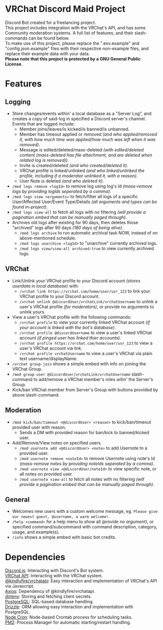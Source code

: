 # VRChat Discord Maid Project
Discord Bot created for a freelancing project. <br/>
This project includes integration with the VRChat's API, and has some Community moderation systems. A full list of features, and their slash-commands can be found below. <br/>
To make use of this project, please replace the ".env.example" and "config.json.example" files with their respective non-example files, and replace their example data with your data. <br/>
**Please note that this project is protected by a GNU General Public License.**

# Features
## Logging
- Store changes/events within' a local database as a "Server Log", and creates a copy of said-log in specified a Discord server's channel. Events that are logged include: 
   - Member joins/leaves/is kicked/is banned/is unbanned.
   - Member has timeout applied or removed _(and who applied/removed it, with how much time was applied/how much was left when it was removed)_.
   - Message is edited/deleted/mass-deleted _(with edited/deleted content (mass-deleted has file attachment, and are deleted when related log is removed))_.
   - Invite is created/deleted _(and who created/deleted it)_.
   - VRChat profile is linked/unlinked _(and who linked/unlinked the profile, including if a moderator unlinked it, with a reason)_.
   - User Note is deleted _(and who deleted it)_.
- `/mod logs remove <logId>` to remove log using log's Id _(mass-remove logs by providing logIds seperated by a comma)_.
- `/mod logs view <arguments>` to fetch/filter all logs of a specific User/Affected User/Event Type/Details _(all arguments and types can be found in-project)_.
- `/mod logs view-all` to fetch all logs with no filtering _(will provide a pagination embed that can be manually paged through)_.
- Archives old logs after existing for 90 days, then deletes those "archived" logs after 90 days _(180 days of being alive)_.
   - `/mod logs archive` to run automatic archival task NOW, instead of on above-mentioned schedule.
   - `/mod logs unarchive <logId>` to "unarchive" currently archived logs.
   - `/mod logs view/view-all archived:true` to view currently archived logs.

## VRChat
- Link/Unlink your VRChat profile to your Discord account _(stores userdata in local database)_ with: 
   - `/vrchat link https://vrchat.com/home/user/usr_123` to link your VRChat profile to your Discord account.
   - `/vrchat unlink @discordUser/vrchatLink/vrchatUsername` to unlink a user's VRChat profile _(for moderators)_, or provide no arguments to unlink yours.
- View a user's VRChat profile with the following commands:
   - `/vrchat profile` to view your currently linked VRChat account _(if your account is linked with the bot's database)_.
   - `/vrchat profile @discordUsername` to view a user's linked VRChat account _(if pinged user has linked thier accounts)_.
   - `/vrchat profile https://vrchat.com/home/user/usr_123` to view a user's VRChat account via link.
   - `/vrchat profile vrchatUsername` to view a user's VRChat via plain text username/displayName.
- `/vrchat group-join` shows a simple embed with info on joining the VRChat Group.
- `/mod group-user @discordUser/vrchatLink/vrchatUsername` slash-command to add/remove a VRChat member's roles witin' the Server's Group.
- Kick/ban VRChat member from Server's Group with buttons provided by above slash-command.

## Moderation
- `/mod kick/ban/timeout <@discordUser> <reason>` to kick/ban/timeout provided user with reason.
   - Sends a DM with provided reason for ban/kick to banned/kicked user.
- Add/Remove/View notes on specified users.
   - `/mod usernote add <@discordUser> <note>` to add Usernote to a provided user.
   - `/mod usernote remove <noteId>` to remove Usernote using note's Id _(mass-remove notes by providing noteIds seperated by a comma)_.
   - `/mod usernote view <@discordUser/noteId>` to view specific note, or all notes on provided user.
   - `/mod usernote view-all` to fetch all notes with no filtering _(will provide a pagination embed that can be manually paged through)_.

## General
- Welcomes new users with a custom welcome message, eg. `Please give our newest guest, @username, a warm welcome!`.
- `/help <command>` for a help menu to show all _(provide no argument)_, or specified command/subcommand with command description, category, usage, and example(s).
- `/info` shows a simple embed with basic bot credits.


# Dependencies
[Discord.js](https://www.npmjs.com/package/discord.js): Interacting with Discord's Bot system. <br/>
[VRChat API](https://vrchat.community): Interacting with the VRChat system. <br/>
[@kindlyfire/vrchatapi](https://www.npmjs.com/package/@kindlyfire/vrchatapi): Easy interaction and implementation of VRChat's API via Javascript. <br/>
[Axios](https://www.npmjs.com/package/axios): Dependency of @kindlyfire/vrchatapi. <br/>
[dotenv](https://www.npmjs.com/package/dotenv): Storing and fetching client secrets. <br/>
[PostgreSQL](https://www.npmjs.com/package/pg): SQL-based database handling. <br/>
[Drizzle](https://orm.drizzle.team): ORM allowing easy interaction and implementation with PostgreSQL. <br/>
[Node Cron](https://www.npmjs.com/package/node-cron): Node-based Crontab process for scheduling tasks. <br/>
[PM2](https://www.npmjs.com/package/pm2): Process Manager for automatic starting/restart handling.
